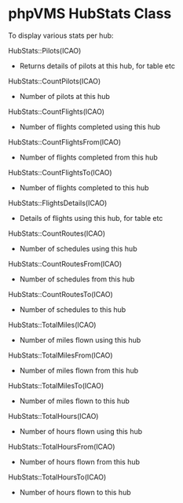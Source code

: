 phpVMS HubStats Class
=====================
To display various stats per hub:

HubStats::Pilots(ICAO)

- Returns details of pilots at this hub, for table etc


HubStats::CountPilots(ICAO)

- Number of pilots at this hub


HubStats::CountFlights(ICAO) 

- Number of flights completed using this hub

HubStats::CountFlightsFrom(ICAO) 

- Number of flights completed from this hub

HubStats::CountFlightsTo(ICAO) 

- Number of flights completed to this hub

HubStats::FlightsDetails(ICAO) 

- Details of flights using this hub, for table etc


HubStats::CountRoutes(ICAO) 

- Number of schedules using this hub

HubStats::CountRoutesFrom(ICAO) 

- Number of schedules from this hub

HubStats::CountRoutesTo(ICAO) 

- Number of schedules to this hub


HubStats::TotalMiles(ICAO)

- Number of miles flown using this hub

HubStats::TotalMilesFrom(ICAO) 

- Number of miles flown from this hub

HubStats::TotalMilesTo(ICAO) 

- Number of miles flown to this hub


HubStats::TotalHours(ICAO) 

- Number of hours flown using this hub

HubStats::TotalHoursFrom(ICAO)

- Number of hours flown from this hub

HubStats::TotalHoursTo(ICAO) 

- Number of hours flown to this hub